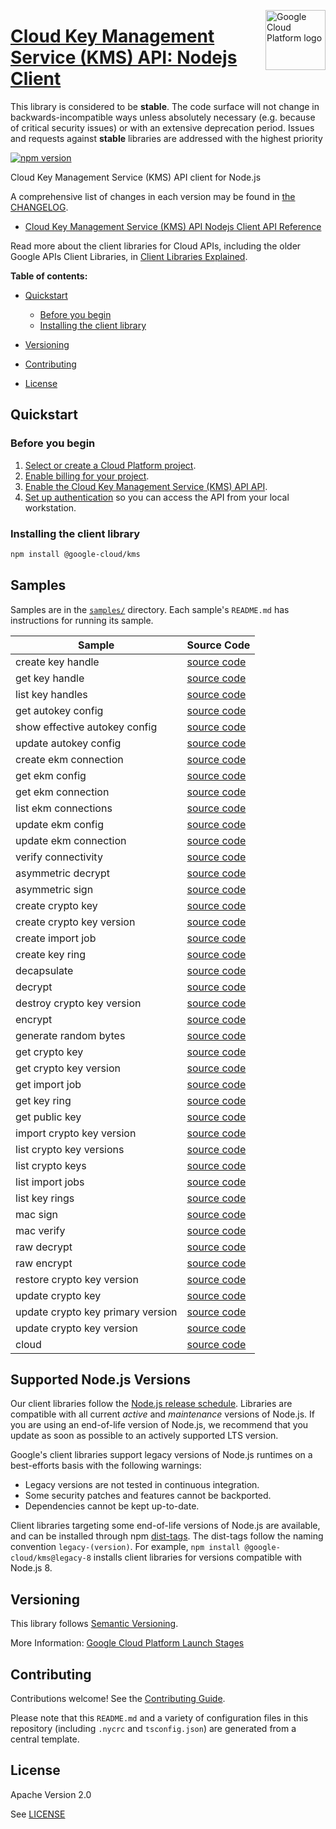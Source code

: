 [//]: # "This README.md file is auto-generated, all changes to this file will be lost."
[//]: # "The comments you see below are used to generate those parts of the template in later states."
<img src="https://avatars2.githubusercontent.com/u/2810941?v=3&s=96" alt="Google Cloud Platform logo" title="Google Cloud Platform" align="right" height="96" width="96"/>

# [Cloud Key Management Service (KMS) API: Nodejs Client][homepage]

This library is considered to be **stable**. The code surface will not change in backwards-incompatible ways
unless absolutely necessary (e.g. because of critical security issues) or with
an extensive deprecation period. Issues and requests against **stable** libraries
are addressed with the highest priority

[![npm version](https://img.shields.io/npm/v/@google-cloud/kms.svg)](https://www.npmjs.org/package/@google-cloud/kms)

Cloud Key Management Service (KMS) API client for Node.js

[//]: # "partials.introduction"

A comprehensive list of changes in each version may be found in
[the CHANGELOG][homepage_changelog].

* [Cloud Key Management Service (KMS) API Nodejs Client API Reference](https://cloud.google.com/nodejs/docs/reference/kms/latest)


Read more about the client libraries for Cloud APIs, including the older
Google APIs Client Libraries, in [Client Libraries Explained][explained].

[explained]: https://cloud.google.com/apis/docs/client-libraries-explained

**Table of contents:**

* [Quickstart](#quickstart)
  * [Before you begin](#before-you-begin)
  * [Installing the client library](#installing-the-client-library)

* [Versioning](#versioning)
* [Contributing](#contributing)
* [License](#license)

## Quickstart
### Before you begin

1.  [Select or create a Cloud Platform project][projects].
1.  [Enable billing for your project][billing].
1.  [Enable the Cloud Key Management Service (KMS) API API][enable_api].
1.  [Set up authentication][auth] so you can access the
    API from your local workstation.
### Installing the client library

```bash
npm install @google-cloud/kms
```

[//]: # "partials.body"

## Samples

Samples are in the [`samples/`][homepage_samples] directory. Each sample's `README.md` has instructions for running its sample.

| Sample                      | Source Code                       |
| --------------------------- | --------------------------------- |
| create key handle | [source code](https://github.com/googleapis/google-cloud-node/blob/main/packages/google-cloud-kms/samples/generated/v1/autokey.create_key_handle.js) |
| get key handle | [source code](https://github.com/googleapis/google-cloud-node/blob/main/packages/google-cloud-kms/samples/generated/v1/autokey.get_key_handle.js) |
| list key handles | [source code](https://github.com/googleapis/google-cloud-node/blob/main/packages/google-cloud-kms/samples/generated/v1/autokey.list_key_handles.js) |
| get autokey config | [source code](https://github.com/googleapis/google-cloud-node/blob/main/packages/google-cloud-kms/samples/generated/v1/autokey_admin.get_autokey_config.js) |
| show effective autokey config | [source code](https://github.com/googleapis/google-cloud-node/blob/main/packages/google-cloud-kms/samples/generated/v1/autokey_admin.show_effective_autokey_config.js) |
| update autokey config | [source code](https://github.com/googleapis/google-cloud-node/blob/main/packages/google-cloud-kms/samples/generated/v1/autokey_admin.update_autokey_config.js) |
| create ekm connection | [source code](https://github.com/googleapis/google-cloud-node/blob/main/packages/google-cloud-kms/samples/generated/v1/ekm_service.create_ekm_connection.js) |
| get ekm config | [source code](https://github.com/googleapis/google-cloud-node/blob/main/packages/google-cloud-kms/samples/generated/v1/ekm_service.get_ekm_config.js) |
| get ekm connection | [source code](https://github.com/googleapis/google-cloud-node/blob/main/packages/google-cloud-kms/samples/generated/v1/ekm_service.get_ekm_connection.js) |
| list ekm connections | [source code](https://github.com/googleapis/google-cloud-node/blob/main/packages/google-cloud-kms/samples/generated/v1/ekm_service.list_ekm_connections.js) |
| update ekm config | [source code](https://github.com/googleapis/google-cloud-node/blob/main/packages/google-cloud-kms/samples/generated/v1/ekm_service.update_ekm_config.js) |
| update ekm connection | [source code](https://github.com/googleapis/google-cloud-node/blob/main/packages/google-cloud-kms/samples/generated/v1/ekm_service.update_ekm_connection.js) |
| verify connectivity | [source code](https://github.com/googleapis/google-cloud-node/blob/main/packages/google-cloud-kms/samples/generated/v1/ekm_service.verify_connectivity.js) |
| asymmetric decrypt | [source code](https://github.com/googleapis/google-cloud-node/blob/main/packages/google-cloud-kms/samples/generated/v1/key_management_service.asymmetric_decrypt.js) |
| asymmetric sign | [source code](https://github.com/googleapis/google-cloud-node/blob/main/packages/google-cloud-kms/samples/generated/v1/key_management_service.asymmetric_sign.js) |
| create crypto key | [source code](https://github.com/googleapis/google-cloud-node/blob/main/packages/google-cloud-kms/samples/generated/v1/key_management_service.create_crypto_key.js) |
| create crypto key version | [source code](https://github.com/googleapis/google-cloud-node/blob/main/packages/google-cloud-kms/samples/generated/v1/key_management_service.create_crypto_key_version.js) |
| create import job | [source code](https://github.com/googleapis/google-cloud-node/blob/main/packages/google-cloud-kms/samples/generated/v1/key_management_service.create_import_job.js) |
| create key ring | [source code](https://github.com/googleapis/google-cloud-node/blob/main/packages/google-cloud-kms/samples/generated/v1/key_management_service.create_key_ring.js) |
| decapsulate | [source code](https://github.com/googleapis/google-cloud-node/blob/main/packages/google-cloud-kms/samples/generated/v1/key_management_service.decapsulate.js) |
| decrypt | [source code](https://github.com/googleapis/google-cloud-node/blob/main/packages/google-cloud-kms/samples/generated/v1/key_management_service.decrypt.js) |
| destroy crypto key version | [source code](https://github.com/googleapis/google-cloud-node/blob/main/packages/google-cloud-kms/samples/generated/v1/key_management_service.destroy_crypto_key_version.js) |
| encrypt | [source code](https://github.com/googleapis/google-cloud-node/blob/main/packages/google-cloud-kms/samples/generated/v1/key_management_service.encrypt.js) |
| generate random bytes | [source code](https://github.com/googleapis/google-cloud-node/blob/main/packages/google-cloud-kms/samples/generated/v1/key_management_service.generate_random_bytes.js) |
| get crypto key | [source code](https://github.com/googleapis/google-cloud-node/blob/main/packages/google-cloud-kms/samples/generated/v1/key_management_service.get_crypto_key.js) |
| get crypto key version | [source code](https://github.com/googleapis/google-cloud-node/blob/main/packages/google-cloud-kms/samples/generated/v1/key_management_service.get_crypto_key_version.js) |
| get import job | [source code](https://github.com/googleapis/google-cloud-node/blob/main/packages/google-cloud-kms/samples/generated/v1/key_management_service.get_import_job.js) |
| get key ring | [source code](https://github.com/googleapis/google-cloud-node/blob/main/packages/google-cloud-kms/samples/generated/v1/key_management_service.get_key_ring.js) |
| get public key | [source code](https://github.com/googleapis/google-cloud-node/blob/main/packages/google-cloud-kms/samples/generated/v1/key_management_service.get_public_key.js) |
| import crypto key version | [source code](https://github.com/googleapis/google-cloud-node/blob/main/packages/google-cloud-kms/samples/generated/v1/key_management_service.import_crypto_key_version.js) |
| list crypto key versions | [source code](https://github.com/googleapis/google-cloud-node/blob/main/packages/google-cloud-kms/samples/generated/v1/key_management_service.list_crypto_key_versions.js) |
| list crypto keys | [source code](https://github.com/googleapis/google-cloud-node/blob/main/packages/google-cloud-kms/samples/generated/v1/key_management_service.list_crypto_keys.js) |
| list import jobs | [source code](https://github.com/googleapis/google-cloud-node/blob/main/packages/google-cloud-kms/samples/generated/v1/key_management_service.list_import_jobs.js) |
| list key rings | [source code](https://github.com/googleapis/google-cloud-node/blob/main/packages/google-cloud-kms/samples/generated/v1/key_management_service.list_key_rings.js) |
| mac sign | [source code](https://github.com/googleapis/google-cloud-node/blob/main/packages/google-cloud-kms/samples/generated/v1/key_management_service.mac_sign.js) |
| mac verify | [source code](https://github.com/googleapis/google-cloud-node/blob/main/packages/google-cloud-kms/samples/generated/v1/key_management_service.mac_verify.js) |
| raw decrypt | [source code](https://github.com/googleapis/google-cloud-node/blob/main/packages/google-cloud-kms/samples/generated/v1/key_management_service.raw_decrypt.js) |
| raw encrypt | [source code](https://github.com/googleapis/google-cloud-node/blob/main/packages/google-cloud-kms/samples/generated/v1/key_management_service.raw_encrypt.js) |
| restore crypto key version | [source code](https://github.com/googleapis/google-cloud-node/blob/main/packages/google-cloud-kms/samples/generated/v1/key_management_service.restore_crypto_key_version.js) |
| update crypto key | [source code](https://github.com/googleapis/google-cloud-node/blob/main/packages/google-cloud-kms/samples/generated/v1/key_management_service.update_crypto_key.js) |
| update crypto key primary version | [source code](https://github.com/googleapis/google-cloud-node/blob/main/packages/google-cloud-kms/samples/generated/v1/key_management_service.update_crypto_key_primary_version.js) |
| update crypto key version | [source code](https://github.com/googleapis/google-cloud-node/blob/main/packages/google-cloud-kms/samples/generated/v1/key_management_service.update_crypto_key_version.js) |
| cloud | [source code](https://github.com/googleapis/google-cloud-node/blob/main/packages/google-cloud-kms/samples/generated/v1/snippet_metadata_google.cloud.kms.v1.json) |


## Supported Node.js Versions

Our client libraries follow the [Node.js release schedule](https://github.com/nodejs/release#release-schedule).
Libraries are compatible with all current _active_ and _maintenance_ versions of
Node.js.
If you are using an end-of-life version of Node.js, we recommend that you update
as soon as possible to an actively supported LTS version.

Google's client libraries support legacy versions of Node.js runtimes on a
best-efforts basis with the following warnings:

* Legacy versions are not tested in continuous integration.
* Some security patches and features cannot be backported.
* Dependencies cannot be kept up-to-date.

Client libraries targeting some end-of-life versions of Node.js are available, and
can be installed through npm [dist-tags](https://docs.npmjs.com/cli/dist-tag).
The dist-tags follow the naming convention `legacy-(version)`.
For example, `npm install @google-cloud/kms@legacy-8` installs client libraries
for versions compatible with Node.js 8.

## Versioning

This library follows [Semantic Versioning](http://semver.org/).

More Information: [Google Cloud Platform Launch Stages][launch_stages]

[launch_stages]: https://cloud.google.com/terms/launch-stages

## Contributing

Contributions welcome! See the [Contributing Guide](https://github.com/googleapis/google-cloud-node/blob/main/packages/google-cloud-kms/CONTRIBUTING.md).

Please note that this `README.md`
and a variety of configuration files in this repository (including `.nycrc` and `tsconfig.json`)
are generated from a central template.

## License

Apache Version 2.0

See [LICENSE](https://github.com/googleapis/google-cloud-node/blob/main/packages/google-cloud-kms/LICENSE)

[shell_img]: https://gstatic.com/cloudssh/images/open-btn.png
[projects]: https://console.cloud.google.com/project
[billing]: https://support.google.com/cloud/answer/6293499#enable-billing
[enable_api]: https://console.cloud.google.com/flows/enableapi?apiid=cloudkms.googleapis.com
[auth]: https://cloud.google.com/docs/authentication/external/set-up-adc-local
[homepage_samples]: https://github.com/googleapis/google-cloud-node/blob/main/packages/google-cloud-kms/samples
[homepage_changelog]: https://github.com/googleapis/google-cloud-node/blob/main/packages/google-cloud-kms/CHANGELOG.md
[homepage]: https://github.com/googleapis/google-cloud-node/blob/main/packages/google-cloud-kms
